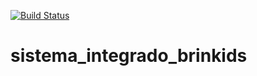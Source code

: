 [![Build Status](https://travis-ci.org/allan1994/sistema_integrado_brinkids.svg?branch=master)](https://travis-ci.org/allan1994/sistema_integrado_brinkids)
# sistema_integrado_brinkids
